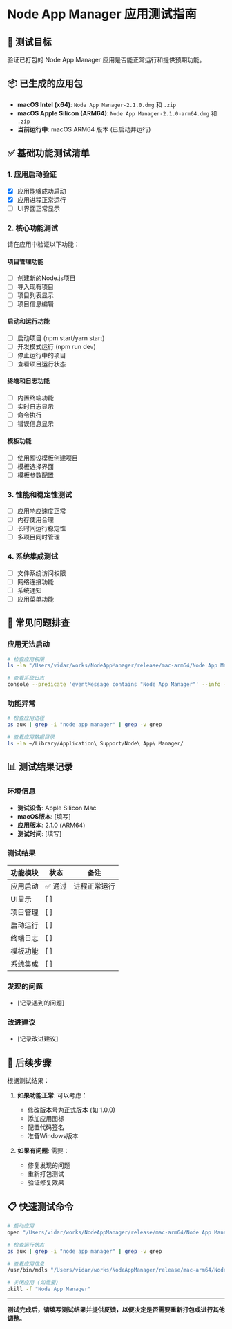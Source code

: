 # Node App Manager 应用测试指南

## 🎯 测试目标
验证已打包的 Node App Manager 应用是否能正常运行和提供预期功能。

## 📦 已生成的应用包
- **macOS Intel (x64)**: `Node App Manager-2.1.0.dmg` 和 `.zip`
- **macOS Apple Silicon (ARM64)**: `Node App Manager-2.1.0-arm64.dmg` 和 `.zip`
- **当前运行中**: macOS ARM64 版本 (已启动并运行)

## ✅ 基础功能测试清单

### 1. 应用启动验证
- [x] 应用能够成功启动
- [x] 应用进程正常运行
- [ ] UI界面正常显示

### 2. 核心功能测试
请在应用中验证以下功能：

#### 项目管理功能
- [ ] 创建新的Node.js项目
- [ ] 导入现有项目
- [ ] 项目列表显示
- [ ] 项目信息编辑

#### 启动和运行功能
- [ ] 启动项目 (npm start/yarn start)
- [ ] 开发模式运行 (npm run dev)
- [ ] 停止运行中的项目
- [ ] 查看项目运行状态

#### 终端和日志功能
- [ ] 内置终端功能
- [ ] 实时日志显示
- [ ] 命令执行
- [ ] 错误信息显示

#### 模板功能
- [ ] 使用预设模板创建项目
- [ ] 模板选择界面
- [ ] 模板参数配置

### 3. 性能和稳定性测试
- [ ] 应用响应速度正常
- [ ] 内存使用合理
- [ ] 长时间运行稳定性
- [ ] 多项目同时管理

### 4. 系统集成测试
- [ ] 文件系统访问权限
- [ ] 网络连接功能
- [ ] 系统通知
- [ ] 应用菜单功能

## 🔧 常见问题排查

### 应用无法启动
```bash
# 检查应用权限
ls -la "/Users/vidar/works/NodeAppManager/release/mac-arm64/Node App Manager.app"

# 查看系统日志
console --predicate 'eventMessage contains "Node App Manager"' --info --last 5m
```

### 功能异常
```bash
# 检查应用进程
ps aux | grep -i "node app manager" | grep -v grep

# 查看应用数据目录
ls -la ~/Library/Application\ Support/Node\ App\ Manager/
```

## 📊 测试结果记录

### 环境信息
- **测试设备**: Apple Silicon Mac
- **macOS版本**: [填写]
- **应用版本**: 2.1.0 (ARM64)
- **测试时间**: [填写]

### 测试结果
| 功能模块 | 状态 | 备注 |
|---------|------|------|
| 应用启动 | ✅ 通过 | 进程正常运行 |
| UI显示 | [ ] | |
| 项目管理 | [ ] | |
| 启动运行 | [ ] | |
| 终端日志 | [ ] | |
| 模板功能 | [ ] | |
| 系统集成 | [ ] | |

### 发现的问题
- [记录遇到的问题]

### 改进建议
- [记录改进建议]

## 🚀 后续步骤

根据测试结果：

1. **如果功能正常**: 可以考虑：
   - 修改版本号为正式版本 (如 1.0.0)
   - 添加应用图标
   - 配置代码签名
   - 准备Windows版本

2. **如果有问题**: 需要：
   - 修复发现的问题
   - 重新打包测试
   - 验证修复效果

## 📋 快速测试命令

```bash
# 启动应用
open "/Users/vidar/works/NodeAppManager/release/mac-arm64/Node App Manager.app"

# 检查运行状态
ps aux | grep -i "node app manager" | grep -v grep

# 查看应用信息
/usr/bin/mdls "/Users/vidar/works/NodeAppManager/release/mac-arm64/Node App Manager.app"

# 关闭应用 (如需要)
pkill -f "Node App Manager"
```

---
**测试完成后，请填写测试结果并提供反馈，以便决定是否需要重新打包或进行其他调整。**
